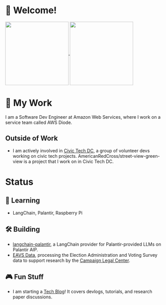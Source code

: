# 👋 Welcome!
<a href="https://github-readme-stats.vercel.app/api?username=dragonejt&theme=nord&show_icons=true">
  <img height=200 align="center" src="https://github-readme-stats.vercel.app/api?username=dragonejt&show_icons=true&theme=nord" />
</a>
<a href="https://github-readme-stats.vercel.app/api/top-langs/?username=dragonejt&theme=nord&layout=donut">
  <img height=200 align="center" src="https://github-readme-stats.vercel.app/api/top-langs/?username=dragonejt&layout=donut&theme=nord" />
</a>

# 💼 My Work
I am a Software Dev Engineer at Amazon Web Services, where I work on a service team called AWS Diode.
## Outside of Work
- I am actively involved in [Civic Tech DC](https://www.civictechdc.org/), a group of volunteer devs working on civic tech projects. AmericanRedCross/street-view-green-view is a project that I work on in Civic Tech DC.
# Status
## 🤔 Learning
- LangChain, Palantir, Raspberry Pi
## 🛠️ Building
- [langchain-palantir](https://github.com/dragonejt/langchain-palantir), a LangChain provider for Palantir-provided LLMs on Palantir AIP.
- [EAVS Data](https://github.com/civictechdc/eavs_clc), processing the Election Administration and Voting Survey data to support research by the [Campaign Legal Center](https://campaignlegal.org/).

## 🎮 Fun Stuff
- I am starting a [Tech Blog](https://dragonejt.dev/)! It covers devlogs, tutorials, and research paper discussions.

